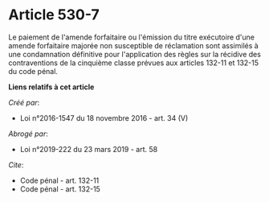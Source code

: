 # Article 530-7

Le paiement de l'amende forfaitaire ou l'émission du titre exécutoire d'une amende forfaitaire majorée non susceptible de
réclamation sont assimilés à une condamnation définitive pour l'application des règles sur la récidive des contraventions de
la cinquième classe prévues aux articles 132-11 et 132-15 du code pénal.

**Liens relatifs à cet article**

_Créé par_:

  - Loi n°2016-1547 du 18 novembre 2016 - art. 34 (V)

_Abrogé par_:

  - Loi n°2019-222 du 23 mars 2019 - art. 58

_Cite_:

  - Code pénal - art. 132-11
  - Code pénal - art. 132-15
